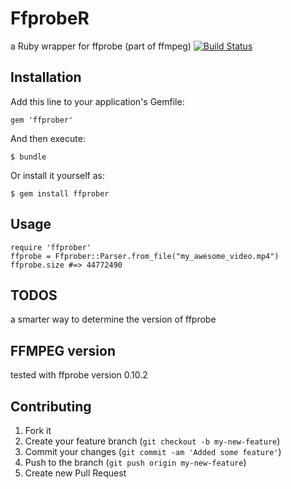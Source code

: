 # FfprobeR

a Ruby wrapper for ffprobe (part of ffmpeg)
[![Build Status](https://secure.travis-ci.org/beanieboi/ffprober.png?branch=master)](http://travis-ci.org/beanieboi/ffprober)

## Installation

Add this line to your application's Gemfile:

    gem 'ffprober'

And then execute:

    $ bundle

Or install it yourself as:

    $ gem install ffprober

## Usage

    require 'ffprober'
    ffprobe = Ffprober::Parser.from_file("my_awesome_video.mp4")
    ffprobe.size #=> 44772490

## TODOS
a smarter way to determine the version of ffprobe

## FFMPEG version
tested with ffprobe version 0.10.2

## Contributing

1. Fork it
2. Create your feature branch (`git checkout -b my-new-feature`)
3. Commit your changes (`git commit -am 'Added some feature'`)
4. Push to the branch (`git push origin my-new-feature`)
5. Create new Pull Request
